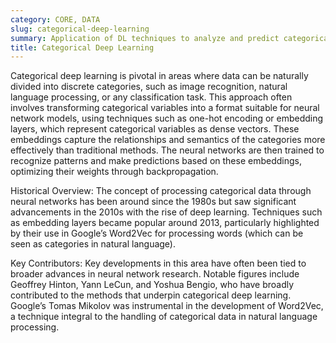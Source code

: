 ```yaml
---
category: CORE, DATA
slug: categorical-deep-learning
summary: Application of DL techniques to analyze and predict categorical data, which includes discrete and typically non-numeric values that represent categories or classes.
title: Categorical Deep Learning
---
```


Categorical deep learning is pivotal in areas where data can be naturally divided into discrete categories, such as image recognition, natural language processing, or any classification task. This approach often involves transforming categorical variables into a format suitable for neural network models, using techniques such as one-hot encoding or embedding layers, which represent categorical variables as dense vectors. These embeddings capture the relationships and semantics of the categories more effectively than traditional methods. The neural networks are then trained to recognize patterns and make predictions based on these embeddings, optimizing their weights through backpropagation.

Historical Overview:
The concept of processing categorical data through neural networks has been around since the 1980s but saw significant advancements in the 2010s with the rise of deep learning. Techniques such as embedding layers became popular around 2013, particularly highlighted by their use in Google’s Word2Vec for processing words (which can be seen as categories in natural language).

Key Contributors:
Key developments in this area have often been tied to broader advances in neural network research. Notable figures include Geoffrey Hinton, Yann LeCun, and Yoshua Bengio, who have broadly contributed to the methods that underpin categorical deep learning. Google’s Tomas Mikolov was instrumental in the development of Word2Vec, a technique integral to the handling of categorical data in natural language processing.